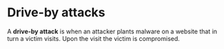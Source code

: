 # Drive-by attacks

A **drive-by attack** is when an attacker plants malware on a website that in
turn a victim visits. Upon the visit the victim is compromised.
